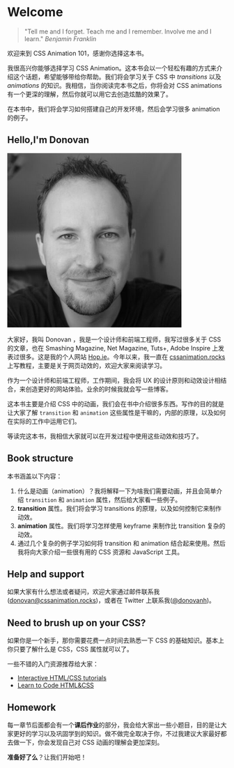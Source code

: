 # Welcome

> "Tell me and I forget. Teach me and I remember. Involve me and I learn." _Benjamin Franklin_

欢迎来到 CSS Animation 101，感谢你选择这本书。

我很高兴你能够选择学习 CSS Animation。这本书会以一个轻松有趣的方式来介绍这个话题，希望能够带给你帮助。我们将会学习关于 CSS 中 _transitions_ 以及 _animations_ 的知识。我相信，当你阅读完本书之后，你将会对 CSS animations 有一个更深的理解，然后你就可以用它去创造炫酷的效果了。

在本书中，我们将会学习如何搭建自己的开发环境，然后会学习很多 animation 的例子。

## Hello,I'm Donovan

![Donovan Hutchinson](/images/donovan_hutchinson.jpg)

大家好，我叫 Donovan ，我是一个设计师和前端工程师，我写过很多关于 CSS 的文章，也在 Smashing Magazine, Net Magazine, Tuts+, Adobe Inspire 上发表过很多。这是我的个人网站 [Hop.ie](http://hop.ie/)。今年以来，我一直在 [cssanimation.rocks](https://cssanimation.rocks/) 上写教程，主要是关于网页动效的，欢迎大家来阅读学习。

作为一个设计师和前端工程师，工作期间，我会将 UX 的设计原则和动效设计相结合，来创造更好的网站体验。业余的时候我就会写一些博客。

这本书主要是介绍 CSS 中的动画，我们会在书中介绍很多东西。写作的目的就是让大家了解 `transition` 和 `animation` 这些属性是干嘛的，内部的原理，以及如何在实际的工作中运用它们。

等读完这本书，我相信大家就可以在开发过程中使用这些动效和技巧了。

## Book structure

本书涵盖以下内容：

1. 什么是动画（animation）？我将解释一下为啥我们需要动画，并且会简单介绍 `transition` 和 `animation` 属性，然后给大家看一些例子。
2. **transition** 属性。我们将会学习 transitions 的原理，以及如何控制它来制作动效。
3. **animation** 属性。我们将学习怎样使用 keyframe 来制作比 transition 复杂的动效。
4. 通过几个复杂的例子学习如何将 transition 和 animation 结合起来使用。然后我将向大家介绍一些很有用的 CSS 资源和 JavaScript 工具。

## Help and support

如果大家有什么想法或者疑问，欢迎大家通过邮件联系我([donovan@cssanimation.rocks](mailto:donovan@cssanimation.rocks))，或者在 Twitter 上联系我([@donovanh](https://twitter.com/donovanh))。

## Need to brush up on your CSS?

如果你是一个新手，那你需要花费一点时间去熟悉一下 CSS 的基础知识。基本上你只要了解什么是 CSS，CSS 属性就可以了。

一些不错的入门资源推荐给大家：

+ [Interactive HTML/CSS tutorials](http://www.codeavengers.com/)
+ [Learn to Code HTML&CSS](https://learn.shayhowe.com/html-css/)

## Homework

每一章节后面都会有一个**课后作业**的部分，我会给大家出一些小题目，目的是让大家更好的学习以及巩固学到的知识。做不做完全取决于你，不过我建议大家最好都去做一下，你会发现自己对 CSS 动画的理解会更加深刻。

**准备好了么**？让我们开始吧！